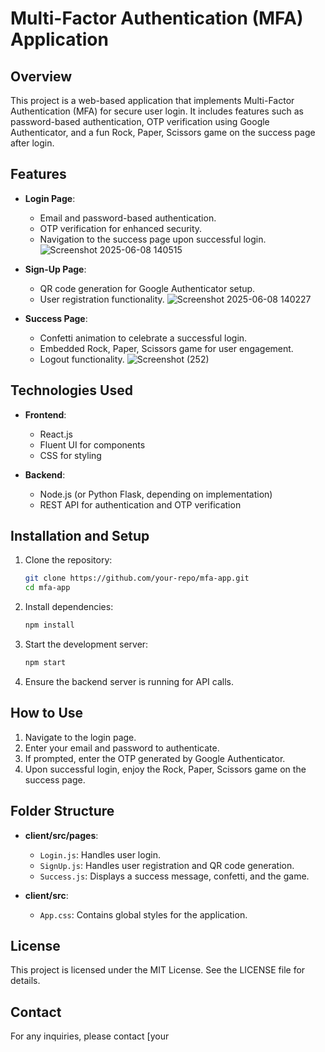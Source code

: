 # Multi-Factor Authentication (MFA) Application

## Overview

This project is a web-based application that implements Multi-Factor Authentication (MFA) for secure user login. It includes features such as password-based authentication, OTP verification using Google Authenticator, and a fun Rock, Paper, Scissors game on the success page after login.

## Features

- **Login Page**: 
  - Email and password-based authentication.
  - OTP verification for enhanced security.
  - Navigation to the success page upon successful login.
  ![Screenshot 2025-06-08 140515](https://github.com/user-attachments/assets/caa0f4f9-42a6-4d3e-934b-92beef90cb73)

- **Sign-Up Page**:
  - QR code generation for Google Authenticator setup.
  - User registration functionality.
  ![Screenshot 2025-06-08 140227](https://github.com/user-attachments/assets/dd2e4036-eae8-42c0-8b58-dec1a1ef8c0c)

- **Success Page**:
  - Confetti animation to celebrate a successful login.
  - Embedded Rock, Paper, Scissors game for user engagement.
  - Logout functionality.
  ![Screenshot (252)](https://github.com/user-attachments/assets/0bc7f682-145c-464a-b947-cc62f1698a37)

## Technologies Used

- **Frontend**:
  - React.js
  - Fluent UI for components
  - CSS for styling

- **Backend**:
  - Node.js (or Python Flask, depending on implementation)
  - REST API for authentication and OTP verification

## Installation and Setup

1. Clone the repository:
   ```bash
   git clone https://github.com/your-repo/mfa-app.git
   cd mfa-app
   ```

2. Install dependencies:
   ```bash
   npm install
   ```

3. Start the development server:
   ```bash
   npm start
   ```

4. Ensure the backend server is running for API calls.

## How to Use

1. Navigate to the login page.
2. Enter your email and password to authenticate.
3. If prompted, enter the OTP generated by Google Authenticator.
4. Upon successful login, enjoy the Rock, Paper, Scissors game on the success page.

## Folder Structure

- **client/src/pages**:
  - `Login.js`: Handles user login.
  - `SignUp.js`: Handles user registration and QR code generation.
  - `Success.js`: Displays a success message, confetti, and the game.

- **client/src**:
  - `App.css`: Contains global styles for the application.

## License

This project is licensed under the MIT License. See the LICENSE file for details.


## Contact

For any inquiries, please contact [your
